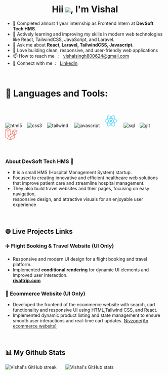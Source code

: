 <h1 align="center">Hii  <img src="https://media.giphy.com/media/hvRJCLFzcasrR4ia7z/giphy.gif" width="30px">, I'm Vishal</h1>

- 🔹 Completed almost 1 year internship as Frontend Intern at  **DevSoft Tech HMS**.
- 🌱 Actively learning and improving my skills in modern web technologies like React, TailwindCSS, JavaScript, and Laravel.
- 💬 Ask me about **React, Laravel, TailwindCSS, Javascript.**
- 🚀 Love building clean, responsive, and user-friendly web applications
- 📫 How to reach me &nbsp;&nbsp;: &nbsp;&nbsp;vishalsingh800624@gmail.com
- 🔗 Connect with me&nbsp; : &nbsp; <a href="https:/linkedin.com/in/vishal-singh-511630299" target="_blank" >LinkedIn</a>

<br>
<h1> 🚀 Languages and Tools:</h1>
<br>
<p align="centre">
  <img src="https://skillicons.dev/icons?i=html" alt="html5" width="40" height="40"  />&nbsp;
 &nbsp; <img src="https://skillicons.dev/icons?i=css" alt="css3" width="40" height="40"/>&nbsp;
 &nbsp; <img src="https://skillicons.dev/icons?i=tailwindcss" alt="tailwind" width="40" height="40"/> &nbsp;
 &nbsp; <img src="https://skillicons.dev/icons?i=js"  alt="javascript"  width="40" height="40"/>&nbsp;
 &nbsp; <img src="https://raw.githubusercontent.com/devicons/devicon/master/icons/react/react-original.svg" alt="react" width="40" height="40"/> &nbsp;
 &nbsp; <img src="https://skillicons.dev/icons?i=mysql"  alt="sql"  width="40" height="40"/>&nbsp;
 &nbsp; <img src="https://www.vectorlogo.zone/logos/git-scm/git-scm-icon.svg" alt="git" width="40" height="40"/>&nbsp;&nbsp;
 &nbsp; <img src="https://raw.githubusercontent.com/devicons/devicon/master/icons/laravel/laravel-original.svg" alt="laravel" width="38" height="38"/> 
 </p>
<br>

### About DevSoft Tech HMS 🏥
- It is a small HMS (Hospital Management System) startup.
- Focused  to creating innovative and efficient healthcare web solutions <br> that improve patient care and streamline hospital management.
- They also build travel websites and their pages, focusing on easy navigation, <br> responsive design, and attractive visuals for an enjoyable user experience
  <br> <br> <br>
## 🌐 Live Projects Links

### ✈️ Flight Booking & Travel Website (UI Only) 
  - Responsive and modern UI design for a flight booking and travel platform.
  - Implemented **conditional rendering** for dynamic UI elements and improved user interaction. <br>
  [**rivaltrip.com**](https://www.rivaltrip.com/)

### 💼 Ecommerce Website (UI Only)  
- Developed the frontend of the ecommerce website with search, cart functionality and responsive UI using HTML,Tailwind CSS, and React.<br>
- Implemented dynamic product listing and state management to ensure smooth user interactions and real-time
cart updates.
  <a href="https://nivzone.onrender.com/">Nivzone(An ecommerce website)</a>
<br>

## 📊 My Github Stats
<p>
 <!-- Streak stats -->
<img src="https://github-readme-streak-stats.herokuapp.com/?user=VS800624&show_icons=true" alt="Vishal's GitHub streak" />
&nbsp; &nbsp; &nbsp;
<!-- GitHub stats -->
  <img src="https://github-readme-stats.vercel.app/api/top-langs/?username=VS800624" alt="Vishal's GitHub stats"  />
<!-- <img src="https://github-readme-stats.vercel.app/api?username=VS800624&show_icons=true" alt="Vishal's GitHub stats" /> -->

</p>
